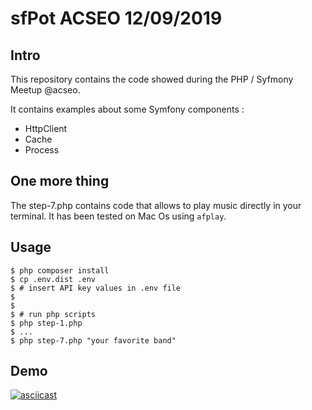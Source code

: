# sfPot ACSEO 12/09/2019

## Intro 
This repository contains the code showed during the PHP / Syfmony Meetup @acseo.

It contains examples about some Symfony components :

* HttpClient
* Cache
* Process

## One more thing 

The step-7.php contains code that allows to play music directly in your terminal.
It has been tested on Mac Os using `afplay`.

## Usage

```
$ php composer install
$ cp .env.dist .env
$ # insert API key values in .env file
$
$
$ # run php scripts
$ php step-1.php
$ ...
$ php step-7.php "your favorite band"
```


## Demo


[![asciicast](https://asciinema.org/a/Dg3sLEMsaLIWDpmXPzmR38Fb9.svg)](https://asciinema.org/a/Dg3sLEMsaLIWDpmXPzmR38Fb9)